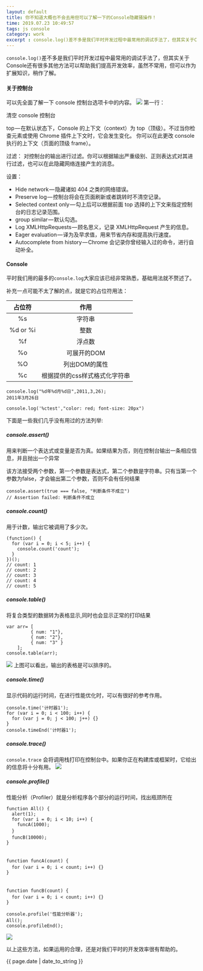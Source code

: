 ```yaml
---
layout: default
title: 你不知道大概也不会去用但可以了解一下的Console隐藏骚操作！
time: 2019.07.23 10:49:57
tags: js console
category: work
excerpt : console.log()差不多是我们平时开发过程中最常用的调试手法了，但其实关于Console还有很多其他方法可以帮助我们提高开发效率，虽然不常用，但可以作为扩展知识，稍作了解。
---
```


`console.log()`差不多是我们平时开发过程中最常用的调试手法了，但其实关于Console还有很多其他方法可以帮助我们提高开发效率，虽然不常用，但可以作为扩展知识，稍作了解。

#### 关于控制台
可以先全面了解一下 console 控制台选项卡中的内容。
![](http://showdoc.cricyun.com/server/../Public/Uploads/2019-07-23/5d36762383401.png)
第一行：

清空 console 控制台

top — 在默认状态下，Console 的上下文（context）为 top（顶级）。不过当你检查元素或使用 Chrome 插件上下文时，它会发生变化。 你可以在此更改 console 执行的上下文（页面的顶级 frame）。

过滤： 对控制台的输出进行过滤。你可以根据输出严重级别、正则表达式对其进行过滤，也可以在此隐藏网络连接产生的消息。

设置： 
+ Hide network — 隐藏诸如 404 之类的网络错误。
+ Preserve log — 控制台将会在页面刷新或者跳转时不清空记录。
+ Selected context only — 勾上后可以根据前面 top 选择的上下文来指定控制台的日志记录范围。
+ group similar — 默认勾选。
+ Log XMLHttpRequests — 顾名思义，记录 XMLHttpRequest 产生的信息。
+ Eager evaluation — 译为及早求值，用来节省内存和提高执行速度。
+ Autocomplete from history — Chrome 会记录你曾经输入过的命令，进行自动补全。

#### Console
平时我们用的最多的`console.log`大家应该已经非常熟悉，基础用法就不赘述了。

补充一点可能不太了解的点，就是它的占位符用法：

占位符 | 作用
:-:|:-:
%s | 字符串
%d or %i | 整数
%f | 浮点数
%o | 可展开的DOM
%O | 列出DOM的属性
%c | 根据提供的css样式格式化字符串


```
console.log("%d年%d月%d日",2011,3,26);
2011年3月26日

console.log('%ctest',"color: red; font-size: 20px")
```
下面是一些我们几乎没有用过的方法列举:

##### console.assert()
用来判断一个表达式或变量是否为真。如果结果为否，则在控制台输出一条相应信息，并且抛出一个异常

该方法接受两个参数，第一个参数是表达式，第二个参数是字符串。只有当第一个参数为false，才会输出第二个参数，否则不会有任何结果
```
console.assert(true === false, "判断条件不成立")
// Assertion failed: 判断条件不成立
```
##### console.count()
用于计数，输出它被调用了多少次。
```
(function() {
  for (var i = 0; i < 5; i++) { 
    console.count('count'); 
  }
})();
// count: 1
// count: 2
// count: 3
// count: 4
// count: 5
```
##### console.table()
将复合类型的数据转为表格显示,同时也会显示正常的打印结果
```
var arr= [ 
         { num: "1"},
         { num: "2"}, 
         { num: "3" }
    ];
console.table(arr);
```
![](http://showdoc.cricyun.com/server/../Public/Uploads/2019-07-23/5d36d08aef5bd.png)
上图可以看出，输出的表格是可以排序的。
##### console.time()
显示代码的运行时间，在进行性能优化时，可以有很好的参考作用。
```
console.time('计时器1');
for (var i = 0; i < 100; i++) {
  for (var j = 0; j < 100; j++) {}
}
console.timeEnd('计时器1');
```
##### console.trace()
`console.trace` 会将调用栈打印在控制台中。如果你正在构建库或框架时，它给出的信息将十分有用。
![](http://showdoc.cricyun.com/server/../Public/Uploads/2019-07-23/5d36d3ef16e3e.png)
##### console.profile()
性能分析（Profiler）就是分析程序各个部分的运行时间，找出瓶颈所在
```
function All() {
  alert(1);
  for (var i = 0; i < 10; i++) {
    funcA(1000);
  }　　　　
  funcB(10000);　　
}
 
　　
function funcA(count) {　　　　
  for (var i = 0; i < count; i++) {}　　
}
 
　　
function funcB(count) {　　　　
  for (var i = 0; i < count; i++) {}　　
}
 
console.profile('性能分析器');
All();　　
console.profileEnd();
```
![](http://showdoc.cricyun.com/server/../Public/Uploads/2019-07-23/5d36d4cdc4a8f.png)

以上这些方法，如果运用的合理，还是对我们平时的开发效率很有帮助的。

<p>{{ page.date | date_to_string }}</p>

